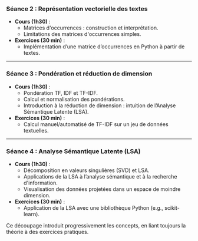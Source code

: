 ### **Séance 2 : Représentation vectorielle des textes**
- **Cours (1h30)** :
  - Matrices d'occurrences : construction et interprétation.
  - Limitations des matrices d'occurrences simples.
- **Exercices (30 min)** :
  - Implémentation d’une matrice d’occurrences en Python à partir de textes.

---

### **Séance 3 : Pondération et réduction de dimension**
- **Cours (1h30)** :
  - Pondération TF, IDF et TF-IDF.
  - Calcul et normalisation des pondérations.
  - Introduction à la réduction de dimension : intuition de l’Analyse Sémantique Latente (LSA).
- **Exercices (30 min)** :
  - Calcul manuel/automatisé de TF-IDF sur un jeu de données textuelles.

---

### **Séance 4 : Analyse Sémantique Latente (LSA)**
- **Cours (1h30)** :
  - Décomposition en valeurs singulières (SVD) et LSA.
  - Applications de la LSA à l’analyse sémantique et à la recherche d'information.
  - Visualisation des données projetées dans un espace de moindre dimension.
- **Exercices (30 min)** :
  - Application de la LSA avec une bibliothèque Python (e.g., scikit-learn).

Ce découpage introduit progressivement les concepts, en liant toujours la théorie à des exercices pratiques.